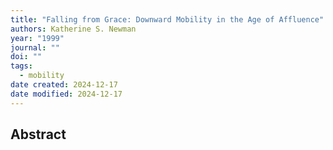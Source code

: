 ```yaml
---
title: "Falling from Grace: Downward Mobility in the Age of Affluence"
authors: Katherine S. Newman
year: "1999"
journal: ""
doi: ""
tags:
  - mobility
date created: 2024-12-17
date modified: 2024-12-17
---
```


## Abstract
